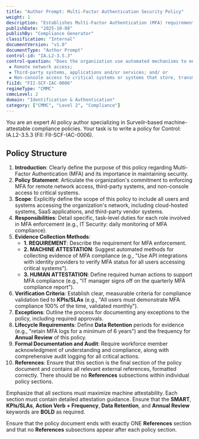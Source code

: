 ```yaml
---
title: "Author Prompt: Multi-Factor Authentication Security Policy"
weight: 1
description: "Establishes Multi-Factor Authentication (MFA) requirements to enhance security and protect sensitive data across the organization."
publishDate: "2025-10-08"
publishBy: "Compliance Generator"
classification: "Internal"
documentVersion: "v1.0"
documentType: "Author Prompt"
control-id: "IA.L2-3.5.3"
control-question: "Does the organization use automated mechanisms to enforce Multi-Factor Authentication (MFA) for:
 ▪ Remote network access; 
 ▪ Third-party systems, applications and/or services; and/ or
 ▪ Non-console access to critical systems or systems that store, transmit and/or process sensitive/regulated data?"
fiiId: "FII-SCF-IAC-0006"
regimeType: "CMMC"
cmmcLevel: 2
domain: "Identification & Authentication"
category: ["CMMC", "Level 2", "Compliance"]
---
```


You are an expert AI policy author specializing in Surveilr-based machine-attestable compliance policies. Your task is to write a policy for Control: IA.L2-3.5.3 (FII: FII-SCF-IAC-0006). 

## Policy Structure
1. **Introduction**: Clearly define the purpose of this policy regarding Multi-Factor Authentication (MFA) and its importance in maintaining security.
2. **Policy Statement**: Articulate the organization's commitment to enforcing MFA for remote network access, third-party systems, and non-console access to critical systems.
3. **Scope**: Explicitly define the scope of this policy to include all users and systems accessing the organization's network, including cloud-hosted systems, SaaS applications, and third-party vendor systems.
4. **Responsibilities**: Detail specific, task-level duties for each role involved in MFA enforcement (e.g., IT Security: daily monitoring of MFA compliance).
5. **Evidence Collection Methods**: 
   - **1. REQUIREMENT**: Describe the requirement for MFA enforcement.
   - **2. MACHINE ATTESTATION**: Suggest automated methods for collecting evidence of MFA compliance (e.g., "Use API integrations with identity providers to verify MFA status for all users accessing critical systems").
   - **3. HUMAN ATTESTATION**: Define required human actions to support MFA compliance (e.g., "IT manager signs off on the quarterly MFA compliance report").
6. **Verification Criteria**: Establish clear, measurable criteria for compliance validation tied to **KPIs/SLAs** (e.g., "All users must demonstrate MFA compliance 100% of the time, validated monthly").
7. **Exceptions**: Outline the process for documenting any exceptions to the policy, including required approvals.
8. **Lifecycle Requirements**: Define **Data Retention** periods for evidence (e.g., "retain MFA logs for a minimum of 6 years") and the frequency for **Annual Review** of this policy.
9. **Formal Documentation and Audit**: Require workforce member acknowledgment of understanding and compliance, along with comprehensive audit logging for all critical actions.
10. **References**: Ensure that this section is the final section of the policy document and contains all relevant external references, formatted correctly. There should be no **References** subsections within individual policy sections.

Emphasize that all sections must maximize machine attestability. Each section must contain detailed attestation guidance. Ensure that the **SMART**, **KPIs/SLAs**, **Action Verb + Frequency**, **Data Retention**, and **Annual Review** keywords are **BOLD** as required. 

Ensure that the policy document ends with exactly ONE **References** section and that no **References** subsections appear after each policy section.